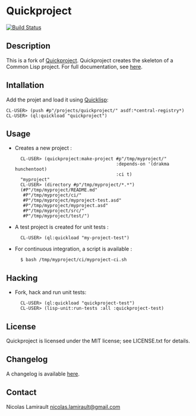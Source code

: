 # Quickproject

[![Build Status](http://img.shields.io/travis/nlamirault/quickproject.svg)](https://travis-ci.org/nlamirault/quickproject)


## Description

This is a fork of [Quickproject](https://github.com/xach/quickproject).
Quickproject creates the skeleton of a Common Lisp project.
For full documentation, see [here](http://xach.com/lisp/quickproject).


## Intallation

Add the projet and load it using [Quicklisp](http://www.quicklisp.org):

    CL-USER> (push #p"/projects/quickproject/" asdf:*central-registry*)
    CL-USER> (ql:quickload "quickproject")


## Usage

* Creates a new project :

        CL-USER> (quickproject:make-project #p"/tmp/myproject/"
                                            :depends-on '(drakma hunchentoot)
                                            :ci t)
        "myproject"
        CL-USER> (directory #p"/tmp/myproject/*.*")
        (#P"/tmp/myproject/README.md"
		 #P"/tmp/myproject/ci/"
         #P"/tmp/myproject/myproject-test.asd"
		 #P"/tmp/myproject/myproject.asd"
         #P"/tmp/myproject/src/"
		 #P"/tmp/myproject/test/")

* A test project is created for unit tests :

        CL-USER> (ql:quickload "my-project-test")

* For continuous integration, a script is available :

        $ bash /tmp/myproject/ci/myproject-ci.sh


## Hacking

* Fork, hack and run unit tests:

        CL-USER> (ql:quickload "quickproject-test")
		CL-USER> (lisp-unit:run-tests :all :quickproject-test)


## License

Quickproject is licensed under the MIT license; see LICENSE.txt for
details.

## Changelog

A changelog is available [here](ChangeLog.md).


## Contact

Nicolas Lamirault <nicolas.lamirault@gmail.com>
